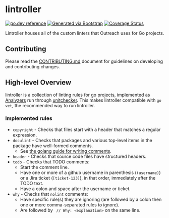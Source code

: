 # lintroller
[![go.dev reference](https://img.shields.io/badge/go.dev-reference-007d9c?logo=go&logoColor=white)](https://pkg.go.dev/github.com/deregtd/lintroller)
[![Generated via Bootstrap](https://img.shields.io/badge/Outreach-Bootstrap-%235951ff)](https://github.com/getoutreach/bootstrap)
[![Coverage Status](https://coveralls.io/repos/github/getoutreach/lintroller/badge.svg?branch=main)](https://coveralls.io/github//getoutreach/lintroller?branch=main)
<!-- <<Stencil::Block(extraBadges)>> -->

<!-- <</Stencil::Block>> -->

Lintroller houses all of the custom linters that Outreach uses for Go projects.

## Contributing

Please read the [CONTRIBUTING.md](CONTRIBUTING.md) document for guidelines on developing and contributing changes.

## High-level Overview

<!-- <<Stencil::Block(overview)>> -->

lintroller is a collection of linting rules for go projects, implemented as
[Analyzers](https://pkg.go.dev/golang.org/x/tools@v0.1.12/go/analysis#Analyzer)
run through
[unitchecker](https://pkg.go.dev/golang.org/x/tools/go/analysis/unitchecker).
This makes lintroller compatible with `go vet`, the recommended way to run lintroller.

### Implemented rules

- `copyright` - Checks that files start with a header that matches a regular expression.
- `doculint` - Checks that packages and various top-level items in the package have well-formed comments.
  - See [the golang guide for writing comments](https://go.dev/doc/comment).
- `header` - Checks that source code files have structured headers.
- `todo` - Checks that TODO comments:
  - Start the comment line.
  - Have one or more of a github username in parenthesis (`(username)`) or a Jira ticket (`[ticket-123]`), in that order, immediately after the TODO text.
  - Have a colon and space after the username or ticket.
- `why` - Checks that `nolint` comments:
  - Have specific rule(s) they are ignoring (are followed by a colon then one or more comma-separated rules to ignore).
  - Are followed by ` // Why: <explanation>` on the same line.

<!-- <</Stencil::Block>> -->
